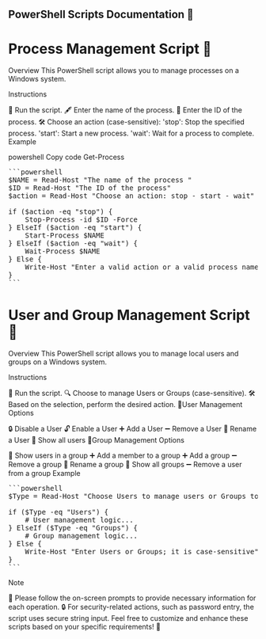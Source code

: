 ## PowerShell Scripts Documentation 📜
# Process Management Script 🔄
Overview
This PowerShell script allows you to manage processes on a Windows system.

Instructions

🚀 Run the script.
🖋️ Enter the name of the process.
🔢 Enter the ID of the process.
🛠️ Choose an action (case-sensitive):
'stop': Stop the specified process.
'start': Start a new process.
'wait': Wait for a process to complete.
Example

powershell
Copy code
Get-Process
<pre>
```powershell
$NAME = Read-Host "The name of the process "
$ID = Read-Host "The ID of the process"
$action = Read-Host "Choose an action: stop - start - wait"

if ($action -eq "stop") {
    Stop-Process -id $ID -Force
} ElseIf ($action -eq "start") {
    Start-Process $NAME
} ElseIf ($action -eq "wait") {
    Wait-Process $NAME
} Else {
    Write-Host "Enter a valid action or a valid process name"
}
```
</pre>
# User and Group Management Script 👥
Overview
This PowerShell script allows you to manage local users and groups on a Windows system.

Instructions

🚀 Run the script.
🔍 Choose to manage Users or Groups (case-sensitive).
🛠️ Based on the selection, perform the desired action.
🚀User Management Options

🔒 Disable a User
🔓 Enable a User
➕ Add a User
➖ Remove a User
🔄 Rename a User
👀 Show all users
🚀Group Management Options

👥 Show users in a group
➕ Add a member to a group
➕ Add a group
➖ Remove a group
🔄 Rename a group
👀 Show all groups
➖ Remove a user from a group
Example

<pre>
```powershell
$Type = Read-Host "Choose Users to manage users or Groups to manage groups"

if ($Type -eq "Users") {
    # User management logic...
} ElseIf ($Type -eq "Groups") {
    # Group management logic...
} Else {
    Write-Host "Enter Users or Groups; it is case-sensitive"
}
```
</pre>


Note

📝 Please follow the on-screen prompts to provide necessary information for each operation.
🔒 For security-related actions, such as password entry, the script uses secure string input.
Feel free to customize and enhance these scripts based on your specific requirements! 🚀




